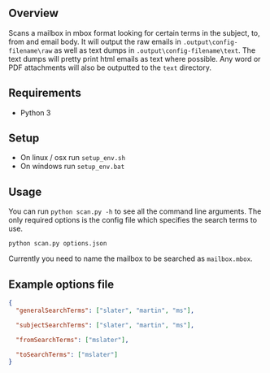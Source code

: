 ## Overview

Scans a mailbox in mbox format looking for certain terms in the subject, to, from and email body. It will output the raw emails in `.output\config-filename\raw` as well as text dumps in `.output\config-filename\text`. The text dumps will pretty print html emails as text where possible. Any word or PDF attachments will also be outputted to the `text` directory.

## Requirements

- Python 3

## Setup

- On linux / osx run `setup_env.sh`
- On windows run `setup_env.bat`

## Usage

You can run `python scan.py -h` to see all the command line arguments. The only required options is the config file which specifies the search terms to use.

```
python scan.py options.json
```

Currently you need to name the mailbox to be searched as `mailbox.mbox`.

## Example options file

```json
{
  "generalSearchTerms": ["slater", "martin", "ms"],

  "subjectSearchTerms": ["slater", "martin", "ms"],

  "fromSearchTerms": ["mslater"],

  "toSearchTerms": ["mslater"]
}
```

